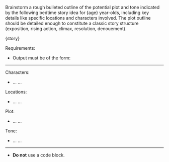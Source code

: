 Brainstorm a rough bulleted outline of the potential plot and tone indicated by the following bedtime story idea for {age} year-olds, including key details like specific locations and characters involved. The plot outline should be detailed enough to constitute a classic story structure (exposition, rising action, climax, resolution, denouement).

{story}

Requirements:
* Output must be of the form:

---
Characters:
- ...
...

Locations:
- ...
...

Plot:
- ...
...

Tone:
- ...
...
---

* **Do not** use a code block.
